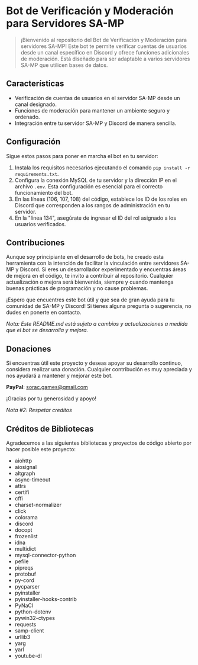 # Bot de Verificación y Moderación para Servidores SA-MP

> ¡Bienvenido al repositorio del Bot de Verificación y Moderación para servidores SA-MP! Este bot te permite verificar cuentas de usuarios desde un canal específico en Discord y ofrece funciones adicionales de moderación. Está diseñado para ser adaptable a varios servidores SA-MP que utilicen bases de datos.

## Características

- Verificación de cuentas de usuarios en el servidor SA-MP desde un canal designado.
- Funciones de moderación para mantener un ambiente seguro y ordenado.
- Integración entre tu servidor SA-MP y Discord de manera sencilla.

## Configuración

Sigue estos pasos para poner en marcha el bot en tu servidor:

1. Instala los requisitos necesarios ejecutando el comando `pip install -r requirements.txt`.
2. Configura la conexión MySQL de tu servidor y la dirección IP en el archivo `.env`. Esta configuración es esencial para el correcto funcionamiento del bot.
3. En las líneas (106, 107, 108) del código, establece los ID de los roles en Discord que corresponden a los rangos de administración en tu servidor.
4. En la "línea 134", asegúrate de ingresar el ID del rol asignado a los usuarios verificados.

## Contribuciones

Aunque soy principiante en el desarrollo de bots, he creado esta herramienta con la intención de facilitar la vinculación entre servidores SA-MP y Discord. Si eres un desarrollador experimentado y encuentras áreas de mejora en el código, te invito a contribuir al repositorio. Cualquier actualización o mejora será bienvenida, siempre y cuando mantenga buenas prácticas de programación y no cause problemas.

¡Espero que encuentres este bot útil y que sea de gran ayuda para tu comunidad de SA-MP y Discord! Si tienes alguna pregunta o sugerencia, no dudes en ponerte en contacto.

*Nota: Este README.md está sujeto a cambios y actualizaciones a medida que el bot se desarrolla y mejora.*

## Donaciones

Si encuentras útil este proyecto y deseas apoyar su desarrollo continuo, considera realizar una donación. Cualquier contribución es muy apreciada y nos ayudará a mantener y mejorar este bot.

**PayPal**: [sorac.games@gmail.com](mailto:sorac.games@gmail.com)

¡Gracias por tu generosidad y apoyo!

  *Nota #2: Respetar creditos*
## Créditos de Bibliotecas

Agradecemos a las siguientes bibliotecas y proyectos de código abierto por hacer posible este proyecto:

- aiohttp
- aiosignal
- altgraph
- async-timeout
- attrs
- certifi
- cffi
- charset-normalizer
- click
- colorama
- discord
- docopt
- frozenlist
- idna
- multidict
- mysql-connector-python
- pefile
- pipreqs
- protobuf
- py-cord
- pycparser
- pyinstaller
- pyinstaller-hooks-contrib
- PyNaCl
- python-dotenv
- pywin32-ctypes
- requests
- samp-client
- urllib3
- yarg
- yarl
- youtube-dl
